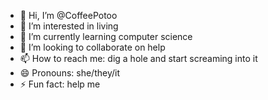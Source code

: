 - 👋 Hi, I’m @CoffeePotoo
- 👀 I’m interested in living
- 🌱 I’m currently learning computer science
- 💞️ I’m looking to collaborate on help
- 📫 How to reach me: dig a hole and start screaming into it
- 😄 Pronouns: she/they/it
- ⚡ Fun fact: help me

<!---
CoffeePotoo/CoffeePotoo is a ✨ special ✨ repository because its `README.md` (this file) appears on your GitHub profile.
You can click the Preview link to take a look at your changes.
--->
